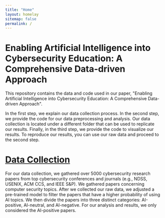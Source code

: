 ```yaml
---
title: "Home"
layout: homelay
sitemap: false
permalink: /
---
```


# Enabling Artificial Intelligence into Cybersecurity Education: A Comprehensive Data-driven Approach

This repository contains the data and code used in our paper, "Enabling Artificial Intelligence into Cybersecurity Education: A Comprehensive Data-driven Approach".

In the first step, we explain our data collection process. In the second step, we provide the code for our data preprocessing and analysis. Our data collection is located under a different folder that can be used to replicate our results. Finally, in the third step, we provide the code to visualize our results. To reproduce our results, you can use our raw data and proceed to the second step.

# [Data Collection](#1-data-collection)
For our data collection, we gathered over 5000 cybersecurity research papers from top cybersecurity conferences and journals (e.g., NDSS, USENIX, ACM CCS, and IEEE S&P). We gathered papers concerning computer security topics. After we collected our raw data, we adjusted a pre-trained model to filter the papers that have a higher probability of using AI topics. We then divide the papers into three distinct categories: AI-positive, AI-neutral, and AI-negative. For our analysis and results, we only considered the AI-positive papers.



